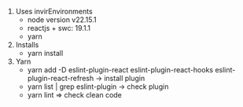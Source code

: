 1. Uses invirEnvironments
    + node version v22.15.1
    + reactjs + swc: 19.1.1
    + yarn
2. Installs 
    - yarn install
3. Yarn 
    - yarn add -D eslint-plugin-react eslint-plugin-react-hooks eslint-plugin-react-refresh -> install plugin
    - yarn list | grep eslint-plugin -> check plugin
    - yarn lint => check clean code